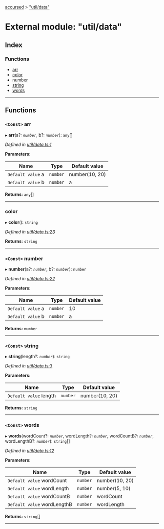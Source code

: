 [accursed](../README.md) > ["util/data"](../modules/_util_data_.md)

# External module: "util/data"

## Index

### Functions

* [arr](_util_data_.md#arr)
* [color](_util_data_.md#color)
* [number](_util_data_.md#number)
* [string](_util_data_.md#string)
* [words](_util_data_.md#words)

---

## Functions

<a id="arr"></a>

### `<Const>` arr

▸ **arr**(a?: *`number`*, b?: *`number`*): `any`[]

*Defined in [util/data.ts:1](https://github.com/cancerberoSgx/accursed/blob/978b980/src/util/data.ts#L1)*

**Parameters:**

| Name | Type | Default value |
| ------ | ------ | ------ |
| `Default value` a | `number` |  number(10, 20) |
| `Default value` b | `number` |  a |

**Returns:** `any`[]

___
<a id="color"></a>

###  color

▸ **color**(): `string`

*Defined in [util/data.ts:23](https://github.com/cancerberoSgx/accursed/blob/978b980/src/util/data.ts#L23)*

**Returns:** `string`

___
<a id="number"></a>

### `<Const>` number

▸ **number**(a?: *`number`*, b?: *`number`*): `number`

*Defined in [util/data.ts:22](https://github.com/cancerberoSgx/accursed/blob/978b980/src/util/data.ts#L22)*

**Parameters:**

| Name | Type | Default value |
| ------ | ------ | ------ |
| `Default value` a | `number` | 10 |
| `Default value` b | `number` |  a |

**Returns:** `number`

___
<a id="string"></a>

### `<Const>` string

▸ **string**(length?: *`number`*): `string`

*Defined in [util/data.ts:3](https://github.com/cancerberoSgx/accursed/blob/978b980/src/util/data.ts#L3)*

**Parameters:**

| Name | Type | Default value |
| ------ | ------ | ------ |
| `Default value` length | `number` |  number(10, 20) |

**Returns:** `string`

___
<a id="words"></a>

### `<Const>` words

▸ **words**(wordCount?: *`number`*, wordLength?: *`number`*, wordCountB?: *`number`*, wordLengthB?: *`number`*): `string`[]

*Defined in [util/data.ts:12](https://github.com/cancerberoSgx/accursed/blob/978b980/src/util/data.ts#L12)*

**Parameters:**

| Name | Type | Default value |
| ------ | ------ | ------ |
| `Default value` wordCount | `number` |  number(10, 20) |
| `Default value` wordLength | `number` |  number(5, 10) |
| `Default value` wordCountB | `number` |  wordCount |
| `Default value` wordLengthB | `number` |  wordLength |

**Returns:** `string`[]

___

